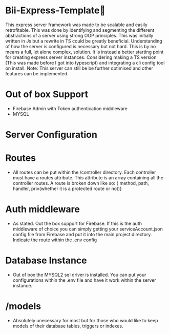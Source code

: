 # Bii-Express-Template🚀
This express server framework was made to be scalable and easily retrofitable. This was done by identifying and segmenting the different abstractions of a server using strong OOP principles. This was initially written in Js but a rewrite in TS could be greatly beneficial. Understanding of how the server is configured is necessary but not hard. This is by no means a full, let alone complex, solution. It is instead a better starting point for creating express server instances. Considering making a TS version (This was made before I got into typescript) and integrating a cli config tool on install. Note: This server can still be be further optimised and other features can be implemented.
# Out of box Support
- Firebase Admin with Token authentication middleware
- MYSQL

# Server Configuration
# Routes
- All routes can be put within the /controller directory. Each controller must have a routes attribute. This attribute is an array containing all the controller routes. A route is broken down like so: { method, path, handler, priv(whether it is a protected route or not)}
# Auth middleware
- As stated. Out the box support for Firebase. If this is the auth middleware of choice you can simply getting your serviceAccount.json config file from Firebase and put it into the main project directory. Indicate the route within the .env config
# Database Instance
- Out of box the MYSQL2 sql driver is installed. You can put your configurations within the .env file and have it work within the server instance.
# /models
- Absolutely unecessary for most but for those who would like to keep models of their database tables, triggers or indexes.
